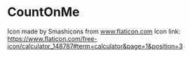 # CountOnMe

Icon made by Smashicons from www.flaticon.com
Icon link: https://www.flaticon.com/free-icon/calculator_148787#term=calculator&page=1&position=3
